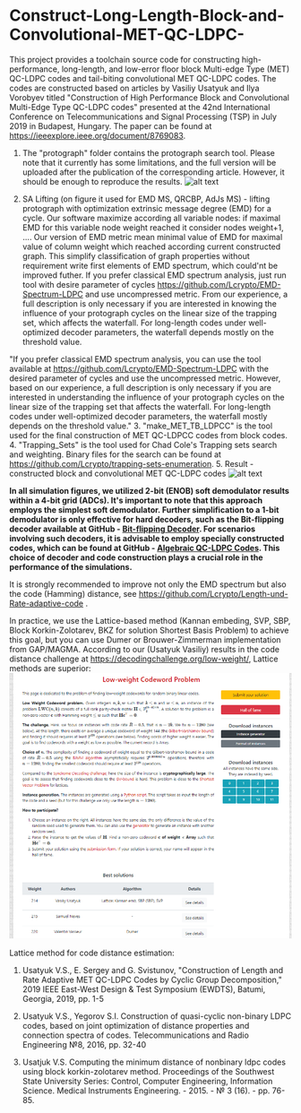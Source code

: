 # Construct-Long-Length-Block-and-Convolutional-MET-QC-LDPC-
This project provides a toolchain source code for constructing high-performance, long-length, and low-error floor block Multi-edge Type (MET) QC-LDPC codes and tail-biting convolutional MET QC-LDPC codes. The codes are constructed based on articles by Vasiliy Usatyuk and Ilya Vorobyev titled "Construction of High Performance Block and Convolutional Multi-Edge Type QC-LDPC codes" presented at the 42nd International Conference on Telecommunications and Signal Processing (TSP) in July 2019 in Budapest, Hungary. The paper can be found at https://ieeexplore.ieee.org/document/8769083.






1. The "protograph" folder contains the protograph search tool. Please note that it currently has some limitations, and the full version will be uploaded after the publication of the corresponding article. However, it should be enough to reproduce the results.
![alt text](https://ieeexplore.ieee.org/mediastore_new/IEEE/content/media/8764048/8768805/8769083/usaty6-049-large.gif)


2. SA Lifting (on figure it used for EMD MS, QRCBP, AdJs MS) - lifting protograph with optimization extrinsic message degree (EMD) for a cycle.
Our software maximize according all variable nodes: if maximal EMD for this variable node weight reached it consider nodes weight+1, .... Our version of EMD metric mean minimal value of EMD for maximal value of column weight which reached according current constructed graph. This simplify classification of graph properties without requirement write first elements of EMD spectrum, which could'nt be improved futher. If you prefer classical EMD spectrum analysis, just run tool with desire parameter of cycles https://github.com/Lcrypto/EMD-Spectrum-LDPC and use uncompressed metric. From our experience, a full description is only necessary if you are interested in knowing the influence of your protograph cycles on the linear size of the trapping set, which affects the waterfall. For long-length codes under well-optimized decoder parameters, the waterfall depends mostly on the threshold value.



"If you prefer classical EMD spectrum analysis, you can use the tool available at https://github.com/Lcrypto/EMD-Spectrum-LDPC with the desired parameter of cycles and use the uncompressed metric. However, based on our experience, a full description is only necessary if you are interested in understanding the influence of your protograph cycles on the linear size of the trapping set that affects the waterfall. For long-length codes under well-optimized decoder parameters, the waterfall mostly depends on the threshold value."
3. "make_MET_TB_LDPCC" is the tool used for the final construction of MET QC-LDPCC codes from block codes.
4. "Trapping_Sets" is the tool used for Chad Cole's Trapping sets search and weighting. Binary files for the search can be found at https://github.com/Lcrypto/trapping-sets-enumeration.
5. Result - constructed block and convolutional MET QC-LDPC codes
![alt text](https://ieeexplore.ieee.org/mediastore_new/IEEE/content/media/8764048/8768805/8769083/usaty7-049-large.gif)



**In all simulation figures, we utilized 2-bit (ENOB) soft demodulator results within a 4-bit grid (ADCs). It's important to note that this approach employs the simplest soft demodulator. Further simplification to a 1-bit demodulator is only effective for hard decoders, such as the Bit-flipping decoder available at GitHub - [Bit-flipping Decoder](https://github.com/Lcrypto/LDPC-Iterative-Bit-Flipping-family-decoders). For scenarios involving such decoders, it is advisable to employ specially constructed codes, which can be found at GitHub - [Algebraic QC-LDPC Codes](https://github.com/Lcrypto/Algebraic_QC-LDPC ). This choice of decoder and code construction plays a crucial role in the performance of the simulations.**


It is strongly recommended to improve not only the EMD spectrum but also the code (Hamming) distance, see https://github.com/Lcrypto/Length-und-Rate-adaptive-code . 



In practice, we use the Lattice-based method (Kannan embeding, SVP, SBP, Block Korkin-Zolotarev, BKZ for solution Shortest Basis Problem) to achieve this goal, but you can use Dumer or Brouwer-Zimmerman implementation from GAP/MAGMA.
According to our (Usatyuk Vasiliy) results in the code distance challenge at https://decodingchallenge.org/low-weight/, Lattice methods are superior:
![alt text](https://github.com/Lcrypto/Length-und-Rate-adaptive-code/blob/master/Code_distance_challenge.png)

Lattice method for code distance estimation:


1. Usatyuk V.S., E. Sergey and G. Svistunov, "Construction of Length and Rate Adaptive MET QC-LDPC Codes by Cyclic Group Decomposition," 2019 IEEE East-West Design & Test Symposium (EWDTS), Batumi, Georgia, 2019, pp. 1-5

   
2. Usatyuk V.S., Yegorov S.I. Construction of quasi-cyclic non-binary LDPC codes, based on joint optimization of distance properties and connection spectra of codes. Telecommunications and Radio Engineering №8, 2016, pp. 32-40

   
3. Usatjuk V.S. Computing the minimum distance of nonbinary ldpc codes using block korkin-zolotarev method. Proceedings of the Southwest State University Series: Control, Computer Engineering, Information Science. Medical Instruments Engineering. - 2015. - № 3 (16). - pp. 76-85.




